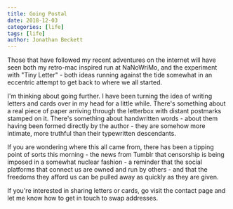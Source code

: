 ```yaml
---
title: Going Postal
date: 2018-12-03
categories: [life]
tags: [life]
author: Jonathan Beckett
---
```


Those that have followed my recent adventures on the internet will have seen both my retro-mac inspired run at NaNoWriMo, and the experiment with "Tiny Letter" - both ideas running against the tide somewhat in an eccentric attempt to get back to where we all started.

I'm thinking about going further. I have been turning the idea of writing letters and cards over in my head for a little while. There's something about a real piece of paper arriving through the letterbox with distant postmarks stamped on it. There's something about handwritten words - about them having been formed directly by the author - they are somehow more intimate, more truthful than their typewritten descendants.

If you are wondering where this all came from, there has been a tipping point of sorts this morning - the news from Tumblr that censorship is being imposed in a somewhat nuclear fashion - a reminder that the social platforms that connect us are owned and run by others - and that the freedoms they afford us can be pulled away as quickly as they are given.

If you're interested in sharing letters or cards, go visit the contact page and let me know how to get in touch to swap addresses.